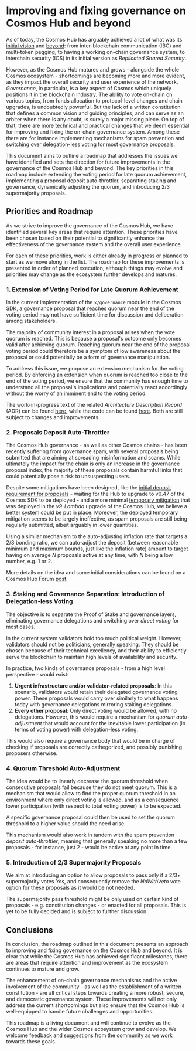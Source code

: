 # Improving and fixing governance on Cosmos Hub and beyond

As of today, the Cosmos Hub has arguably achieved a lot of what was its [initial vision](https://v1.cosmos.network/resources/whitepaper) and [beyond](https://hub.cosmos.network/main/roadmap/): from inter-blockchain communication (IBC) and multi-token pegging, to having a working on-chain governance system, to interchain security (ICS) in its initial version as _Replicated Shared Security_.

However, as the Cosmos Hub matures and grows - alongside the whole Cosmos ecosystem - shortcomings are becoming more and more evident, as they impact the overall security and user experience of the network. _Governance_, in particular, is a key aspect of Cosmos which uniquely positions it in the blockchain industry. The ability to vote on-chain on various topics, from funds allocation to protocol-level changes and chain upgrades, is undoubtedly powerful. But the lack of a written constitution that defines a common vision and guiding principles, and can serve as an arbiter when there is any doubt, is surely a major missing piece. On top of that, there are more technical and practical changes that we deem essential for improving and fixing the on-chain governance system. Among these there are for instance implementing mechanisms for spam prevention and switching over delegation-less voting for most governance proposals.

This document aims to outline a roadmap that addresses the issues we have identified and sets the direction for future improvements in the governance of the Cosmos Hub and beyond. The key priorities in this roadmap include extending the voting period for late quorum achievement, implementing a proposal deposit auto-throttler, separating staking and governance, dynamically adjusting the quorum, and introducing 2/3 supermajority proposals.

## Priorities and Roadmap

As we strive to improve the governance of the Cosmos Hub, we have identified several key areas that require attention. These priorities have been chosen based on their potential to significantly enhance the effectiveness of the governance system and the overall user experience.

For each of these priorities, work is either already in progress or planned to start as we move along in the list. The roadmap for these improvements is presented in order of planned execution, although things may evolve and priorities may change as the ecosystem further develops and matures.

### 1. Extension of Voting Period for Late Quorum Achievement

In the current implementation of the `x/governance` module in the Cosmos SDK, a governance proposal that reaches quorum near the end of the voting period may not have sufficient time for discussion and deliberation among stakeholders.

The majority of community interest in a proposal arises when the vote quorum is reached. This is because a proposal's outcome only becomes valid after achieving quorum. Reaching quorum near the end of the proposal voting period could therefore be a symptom of low awareness about the proposal or could potentially be a form of governance manipulation.

To address this issue, we propose an extension mechanism for the voting period. By enforcing an extension when quorum is reached too close to the end of the voting period, we ensure that the community has enough time to understand all the proposal's implications and potentially react accordingly without the worry of an imminent end to the voting period.

The work-in-progress text of the related _Architecture Description Record_ (ADR) can be found [here](../adrs/voting-period-extension-late-quorum.md), while the code can be found [here](https://github.com/allinbits/cosmos-sdk/tree/giunatale/late-quorum-vote-extension). Both are still subject to changes and improvements.

### 2. Proposals Deposit Auto-Throttler

The Cosmos Hub governance - as well as other Cosmos chains - has been recently suffering from governance spam, with several proposals being submitted that are aiming at spreading misinformation and scams. While ultimately the impact for the chain is only an increase in the governance proposal index, the majority of these proposals contain harmful links that could potentially pose a risk to unsuspecting users.

Despite some mitigations have been designed, like the [initial deposit requirement for proposals](https://github.com/cosmos/cosmos-sdk/pull/12771) - waiting for the Hub to upgrade to v0.47 of the Cosmos SDK to be deployed - and a more minimal [temporary mitigation](https://github.com/cosmos/gaia/issues/2246) that was deployed in the _v9-Lambda_ upgrade of the Cosmos Hub, we believe a better system could be put in place. Moreover, the deployed temporary mitigation seems to be largely ineffective, as spam proposals are still being regularly submitted, albeit arguably in lower quantities.

Using a similar mechanism to the auto-adjusting inflation rate that targets a 2/3 bonding ratio, we can auto-adjust the deposit (between reasonable minimum and maximum bounds, just like the inflation rate) amount to target having on average *N* proposals active at any time, with *N* being a low number, e.g. 1 or 2.

More details on the idea and some initial considerations can be found on a Cosmos Hub Forum [post](https://forum.cosmos.network/t/governance-proposal-deposit-auto-throttler/10121).

### 3. Staking and Governance Separation: Introduction of Delegation-less Voting

The objective is to separate the Proof of Stake and governance layers, eliminating governance delegations and switching over *direct voting* for most cases. 

In the current system validators hold too much political weight. However, validators should not be politicians, generally speaking. They should be chosen because of their technical excellency, and their ability to efficiently serve the blockchain to maintain high levels of availability and security.

In practice, two kinds of governance proposals - from a high level perspective - would exist:

1. **Urgent infrastructure and/or validator-related proposals**: In this scenario, validators would retain their delegated governance voting power. These proposals would carry over similarly to what happens today with governance delegations mirroring staking delegations.
2. **Every other proposal**: Only direct voting would be allowed, with no delegations. However, this would require a mechanism for _quorum auto-adjustment_ that would account for the inevitable lower participation (in terms of voting power) with delegation-less voting.

This would also require a governance body that would be in charge of checking if proposals are correctly cathegorized, and possibly punishing proposers otherwise.

### 4. Quorum Threshold Auto-Adjustment

The idea would be to linearly decrease the quorum threshold when consecutive proposals fail because they do not meet quorum.
This is a mechanism that would allow to find the proper quorum threshold in an environment where only direct voting is allowed, and as a consequence lower participation (with respect to total voting power) is to be expected.

A specific governance proposal could then be used to set the quorum threshold to a higher value should the need arise.

This mechanism would also work in tandem with the spam prevention *deposit auto-throttler*, meaning that generally speaking no more than a few proposals - for instance, just 2 - would be active at any point in time.


### 5. Introduction of 2/3 Supermajority Proposals

We aim at introducing an option to allow proposals to pass only if a 2/3+ supermajority votes *Yes*, and consequently remove the *NoWithVeto* vote option for these proposals as it would be not needed.

The supermajority pass threshold might be only used on certain kind of proposals - e.g. constitution changes - or enacted for all proposals. This is yet to be fully decided and is subject to further discussion.

## Conclusions

In conclusion, the roadmap outlined in this document presents an approach to improving and fixing governance on the Cosmos Hub and beyond. It is clear that while the Cosmos Hub has achieved significant milestones, there are areas that require attention and improvement as the ecosystem continues to mature and grow.

The enhancement of on-chain governance mechanisms and the active involvement of the community - as well as the establishment of a written constitution - are all critical steps towards creating a more robust, secure, and democratic governance system. These improvements will not only address the current shortcomings but also ensure that the Cosmos Hub is well-equipped to handle future challenges and opportunities.

This roadmap is a living document and will continue to evolve as the Cosmos Hub and the wider Cosmos ecosystem grow and develop. We welcome feedback and suggestions from the community as we work towards these goals.